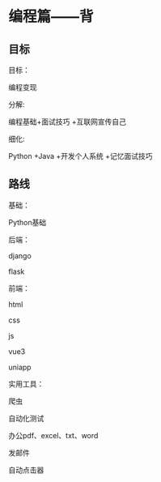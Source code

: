 # 编程篇——背



## 目标

目标：

编程变现

分解:

编程基础+面试技巧 +互联网宣传自己

细化:

Python +Java +开发个人系统 +记忆面试技巧







## 路线

基础：

Python基础



后端：

django

flask



前端：

html 

css

js

vue3

uniapp



实用工具：

爬虫

自动化测试

办公pdf、excel、txt、word

发邮件

自动点击器



